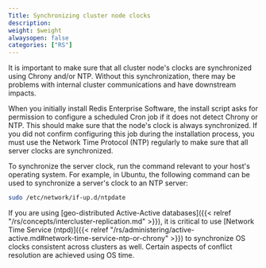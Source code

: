 ```yaml
---
Title: Synchronizing cluster node clocks
description:
weight: $weight
alwaysopen: false
categories: ["RS"]
---
```

It is important to make sure that all cluster node's clocks are synchronized
using Chrony and/or NTP. Without this synchronization, there may be
problems with internal cluster communications and have downstream
impacts.

When you initially install Redis Enterprise Software, the install script
asks for permission to configure a scheduled Cron job if it does not
detect Chrony or NTP. This should make sure that the node's clock is always
synchronized. If you did not confirm configuring this job during the
installation process, you must use the Network Time Protocol (NTP)
regularly to make sure that all server clocks are synchronized.

To synchronize the server clock, run the command relevant to your host's
operating system. For example, in Ubuntu, the following command can be
used to synchronize a server's clock to an NTP server:

```sh
sudo /etc/network/if-up.d/ntpdate
```

If you are using [geo-distributed Active-Active databases]({{< relref "/rs/concepts/intercluster-replication.md" >}}), it is critical to use [Network Time Service (ntpd)]({{< relref "/rs/administering/active-active.md#network-time-service-ntp-or-chrony" >}})
to synchronize OS clocks consistent across clusters as well. Certain aspects of conflict
resolution are achieved using OS time.
